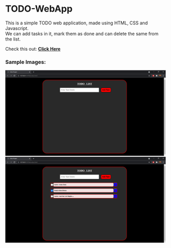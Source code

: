 # TODO-WebApp

This is a simple TODO web application, made using HTML, CSS and Javascript. <br>
We can add tasks in it, mark them as done and can delete the same from the list. <br>

Check this out: **[Click Here](https://sumanksah.github.io/TODO-WebApp/)**

### Sample Images:

<!-- <table>
    <tr>
    <td> <img src="Images/InterfaceImage.png" width=400 ></td>
    <td> <img src="Images/TaskImage.png" width=400 ></td>
    </tr>
</table>
 -->
![Interface Image](Images/InterfaceImage.png) <br>
![Task Image](Images/TaskImage.png)
